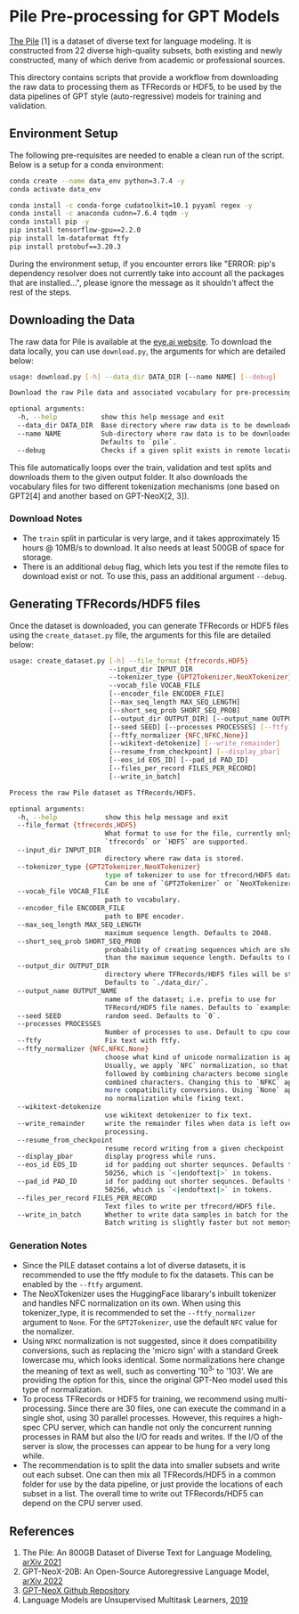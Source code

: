 # Pile Pre-processing for GPT Models

[The Pile](https://arxiv.org/abs/2101.00027) [1] is a dataset of diverse text for language modeling. It is constructed from 22 diverse high-quality subsets, both existing and newly constructed, many of which derive from academic or professional sources.

This directory contains scripts that provide a workflow from downloading the raw data to processing them as TFRecords or HDF5, to be used by the data pipelines of GPT style (auto-regressive) models for training and validation.

## Environment Setup

The following pre-requisites are needed to enable a clean run of the script. Below is a setup for a conda environment:

```bash
conda create --name data_env python=3.7.4 -y
conda activate data_env

conda install -c conda-forge cudatoolkit=10.1 pyyaml regex -y
conda install -c anaconda cudnn=7.6.4 tqdm -y
conda install pip -y
pip install tensorflow-gpu==2.2.0
pip install lm-dataformat ftfy
pip install protobuf==3.20.3
```

During the environment setup, if you encounter errors like "ERROR: pip's dependency resolver does not currently take into account all the packages that are installed...", please ignore the message as it shouldn't affect the rest of the steps.

## Downloading the Data

The raw data for Pile is available at the [eye.ai website](https://mystic.the-eye.eu/public/AI/pile/). To download the data locally, you can use `download.py`, the arguments for which are detailed below:

```bash
usage: download.py [-h] --data_dir DATA_DIR [--name NAME] [--debug]

Download the raw Pile data and associated vocabulary for pre-processing.

optional arguments:
  -h, --help           show this help message and exit
  --data_dir DATA_DIR  Base directory where raw data is to be downloaded.
  --name NAME          Sub-directory where raw data is to be downloaded.
                       Defaults to `pile`.
  --debug              Checks if a given split exists in remote location.
```

This file automatically loops over the train, validation and test splits and downloads them to the given output folder. It also downloads the vocabulary files for two different tokenization mechanisms (one based on GPT2[4] and another based on GPT-NeoX[2, 3]).

### Download Notes

- The `train` split in particular is very large, and it takes approximately 15 hours @ 10MB/s to download. It also needs at least 500GB of space for storage.
- There is an additional `debug` flag, which lets you test if the remote files to download exist or not. To use this, pass an additional argument `--debug`.

## Generating TFRecords/HDF5 files

Once the dataset is downloaded, you can generate TFRecords or HDF5 files using the `create_dataset.py` file, the arguments for this file are detailed below:

```bash
usage: create_dataset.py [-h] --file_format {tfrecords,HDF5}
                         --input_dir INPUT_DIR 
                         --tokenizer_type {GPT2Tokenizer,NeoXTokenizer} 
                         --vocab_file VOCAB_FILE
                         [--encoder_file ENCODER_FILE]
                         [--max_seq_length MAX_SEQ_LENGTH]
                         [--short_seq_prob SHORT_SEQ_PROB]
                         [--output_dir OUTPUT_DIR] [--output_name OUTPUT_NAME]
                         [--seed SEED] [--processes PROCESSES] [--ftfy]
                         [--ftfy_normalizer {NFC,NFKC,None}]
                         [--wikitext-detokenize] [--write_remainder]
                         [--resume_from_checkpoint] [--display_pbar]
                         [--eos_id EOS_ID] [--pad_id PAD_ID]
                         [--files_per_record FILES_PER_RECORD]
                         [--write_in_batch]

Process the raw Pile dataset as TfRecords/HDF5.

optional arguments:
  -h, --help            show this help message and exit
  --file_format {tfrecords,HDF5}         
                        What format to use for the file, currently only 
                        `tfrecords` or `HDF5` are supported.
  --input_dir INPUT_DIR
                        directory where raw data is stored.
  --tokenizer_type {GPT2Tokenizer,NeoXTokenizer}
                        type of tokenizer to use for tfrecord/HDF5 dataset generation.
                        Can be one of `GPT2Tokenizer` or `NeoXTokenizer`.
  --vocab_file VOCAB_FILE
                        path to vocabulary.
  --encoder_file ENCODER_FILE
                        path to BPE encoder.
  --max_seq_length MAX_SEQ_LENGTH
                        maximum sequence length. Defaults to 2048.
  --short_seq_prob SHORT_SEQ_PROB
                        probability of creating sequences which are shorter
                        than the maximum sequence length. Defaults to 0.0
  --output_dir OUTPUT_DIR
                        directory where TFRecords/HDF5 files will be stored. 
                        Defaults to `./data_dir/`.
  --output_name OUTPUT_NAME
                        name of the dataset; i.e. prefix to use for 
                        TFRecord/HDF5 file names. Defaults to `examples`.
  --seed SEED           random seed. Defaults to `0`.
  --processes PROCESSES
                        Number of processes to use. Default to cpu count.
  --ftfy                Fix text with ftfy.
  --ftfy_normalizer {NFC,NFKC,None}
                        choose what kind of unicode normalization is applied.
                        Usually, we apply `NFC` normalization, so that letters
                        followed by combining characters become single
                        combined characters. Changing this to `NFKC` applies
                        more compatibility conversions. Using `None` applies
                        no normalization while fixing text.
  --wikitext-detokenize
                        use wikitext detokenizer to fix text.
  --write_remainder     write the remainder files when data is left over from
                        processing.
  --resume_from_checkpoint
                        resume record writing from a given checkpoint
  --display_pbar        display progress while runs.
  --eos_id EOS_ID       id for padding out shorter sequnces. Defaults to
                        50256, which is `<|endoftext|>` in tokens.
  --pad_id PAD_ID       id for padding out shorter sequnces. Defaults to
                        50256, which is `<|endoftext|>` in tokens.
  --files_per_record FILES_PER_RECORD
                        Text files to write per tfrecord/HDF5 file.
  --write_in_batch      Whether to write data samples in batch for the HDF5 format.
                        Batch writing is slightly faster but not memory efficient.
```

### Generation Notes

- Since the PILE dataset contains a lot of diverse datasets, it is recommended to use the ftfy module to fix the datasets. This can be enabled by the `--ftfy` argument.
- The NeoXTokenizer uses the HuggingFace libarary's inbuilt tokenizer and handles NFC normalization on its own. When using this tokenizer_type, it is recommended to set the `--ftfy_normalizer` argument to `None`. For the `GPT2Tokenizer`, use the default `NFC` value for the nomalizer.
- Using `NFKC` normalization is not suggested, since it does compatibility conversions, such as replacing the 'micro sign' with a standard Greek lowercase mu, which looks identical. Some normalizations here change the meaning of text as well, such as converting '10<sup>3</sup>' to '103'. We are providing the option for this, since the original GPT-Neo model used this type of normalization.
- To process TFRecords or HDF5 for training, we recommend using multi-processing. Since there are 30 files, one can execute the command in a single shot, using 30 parallel processes. However, this requires a high-spec CPU server, which can handle not only the concurrent running processes in RAM but also the I/O for reads and writes. If the I/O of the server is slow, the processes can appear to be hung for a very long while.
- The recommendation is to split the data into smaller subsets and write out each subset. One can then mix all TFRecords/HDF5 in a common folder for use by the data pipeline, or just provide the locations of each subset in a list. The overall time to write out TFRecords/HDF5 can depend on the CPU server used.

## References

1. The Pile: An 800GB Dataset of Diverse Text for Language Modeling, [arXiv 2021](https://arxiv.org/abs/2101.00027)
2. GPT-NeoX-20B: An Open-Source Autoregressive Language Model, [arXiv 2022](https://arxiv.org/abs/2204.06745)
3. [GPT-NeoX Github Repository](https://github.com/EleutherAI/gpt-neox)
4. Language Models are Unsupervised Multitask Learners, [2019](https://d4mucfpksywv.cloudfront.net/better-language-models/language_models_are_unsupervised_multitask_learners.pdf)

